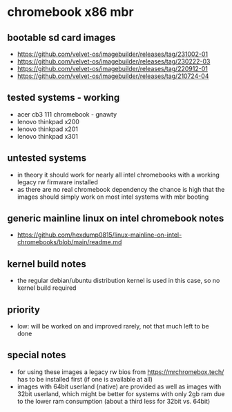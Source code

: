 # chromebook x86 mbr

## bootable sd card images

- https://github.com/velvet-os/imagebuilder/releases/tag/231002-01
- https://github.com/velvet-os/imagebuilder/releases/tag/230222-03
- https://github.com/velvet-os/imagebuilder/releases/tag/220912-01
- https://github.com/velvet-os/imagebuilder/releases/tag/210724-04

## tested systems - working

- acer cb3 111 chromebook - gnawty
- lenovo thinkpad x200
- lenovo thinkpad x201
- lenovo thinkpad x301

## untested systems

- in theory it should work for nearly all intel chromebooks with a working legacy rw firmware installed
- as there are no real chromebook dependency the chance is high that the images should simply work on most intel systems with mbr booting

## generic mainline linux on intel chromebook notes

- https://github.com/hexdump0815/linux-mainline-on-intel-chromebooks/blob/main/readme.md

## kernel build notes

- the regular debian/ubuntu distribution kernel is used in this case, so no kernel build required

## priority

- low: will be worked on and improved rarely, not that much left to be done

## special notes

- for using these images a legacy rw bios from https://mrchromebox.tech/ has to be installed first (if one is available at all)
- images with 64bit userland (native) are provided as well as images with 32bit userland, which might be better
for systems with only 2gb ram due to the lower ram consumption (about a third less for 32bit vs. 64bit)
